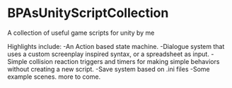 # BPAsUnityScriptCollection
A collection of useful game scripts for unity by me

Highlights include:
-An Action based state machine.
-Dialogue system that uses a custom screenplay inspired syntax, or a spreadsheet as input.
-Simple collision reaction triggers and timers for making simple behaviors without creating a new script.
-Save system based on .ini files
-Some example scenes. more to come.
